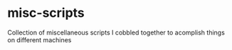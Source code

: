 # misc-scripts
Collection of miscellaneous scripts I cobbled together to acomplish things on different machines
